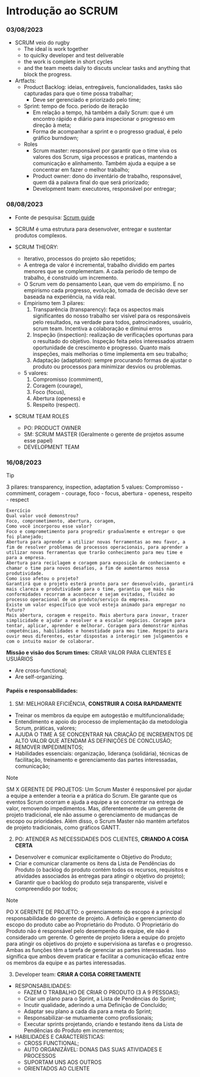 # Introdução ao SCRUM
### 03/08/2023
- SCRUM veio do rugby
  - The ideal is work together
  - to quiclky developer and test deliverable
  - the work is complete in short cycles
  - and the team meets daily to discuts unclear tasks and anything that block the progress.
- Artfacts:
  - Product Backlog: ideias, entregáveis, funcionalidades, tasks são capturadas para que o time possa trabalhar;
    - Deve ser gerenciado e priorizado pelo time;
  - Sprint: tempo de foco. período de iteração
    - Em relação a tempo, há também a daily Scrum: que é um encontro rápido e diário para inspecionar o progresso em direção à meta;
    - Forma de acompanhar a sprint e o progresso gradual, é pelo gráfico burndown;
  - Roles
    - Scrum master: responsável por garantir que o time viva os valores dos Scrum, siga processos e praticas, mantendo a comunicação e alinhamento. Também ajuda a equipe a se concentrar em fazer o melhor trabalho;
    - Product owner: dono do inventário de trabalho, responsável, quem dá a palavra final do que será priorizado;
    - Development team: executores, responsável por entregar;
   
### 08/08/2023 
  - Fonte de pesquisa: [Scrum guide](scrumguides.org)
  - SCRUM é uma estrutura para desenvolver, entregar e sustentar produtos complexos.
  - SCRUM THEORY:
    - Iterativo, processos do projeto são repetidos;
    - A entrega de valor é incremental, trabalho dividido em partes menores que se complementam. A cada período de tempo de trabalho, é construído um incremento.
    - O Scrum vem do pensamento Lean, que vem do empirismo. E no empirismo cada progresso, evolução, tomada de decisão deve ser baseada na experiência, na vida real.
    - Empirismo tem 3 pilares: 
      1. Transparência (transparency): faça os aspectos mais significantes do nosso trabalho ser visível para os responsáveis pelo resultados, na verdade para todos, patrocinadores, usuário, scrum team. Incentiva a colaboração e diminui erros
      2. Inspeção (inspection): realização de verificações oportunas para o resultado do objetivo. Inspeção feita pelos interessados atraem oportunidade de crescimento e progresso. Quanto mais inspeções, mais melhorias o time implementa em seu trabalho;
      3. Adaptação (adaptation): sempre procurando formas de ajustar o produto ou processos para minimizar desvios ou problemas.
    - 5 valores:
      1. Compromisso (commiment),
      2. Coragem (courage),
      3. Foco (focus), 
      4. Abertura (openess) e
      5. Respeito (respect).

  - SCRUM TEAM ROLES
    - PO: PRODUCT OWNER
    - SM: SCRUM MASTER (Geralmente o gerente de projetos assume esse papel)
    - DEVELOPMENT TEAM

### 16/08/2023
> [!TIP] 
> 3 pilares:
> transparency,
> inspection,
> adaptation
> 5 values: 
> Compromisso - commiment,
> coragem - courage,
> foco - focus,
> abertura - openess,
> respeito - respect

```
Exercício
Qual valor você demonstrou?
Foco, comprometimento, abertura, coragem, 
Como você incorporou esse valor?
Foco e comprometimento para progredir gradualmente e entregar o que foi planejado;
Abertura para aprender a utilizar novas ferramentas ao meu favor, a fim de resolver problemas de processos operacionais, para aprender a utilizar novas ferramentas que trarão conhecimento para meu time e para a empresa.
Abertura para reciclagem e coragem para exposição de conhecimento e chamar o time para novos desafios, a fim de aumentarmos nossa produtividade.
Como isso afetou o projeto?
Garantirá que o projeto esterá pronto para ser desenvolvido, garantirá mais clareza e produtividade para o time, garantiu que mais não conformidades recorram a acontecer e sejam evitadas, fluidez ao processo operacional de um produto/serviço da empresa.
Existe um valor específico que você esteja animado para empregar no futuro?
Mais abertura, coragem e respeito. Mais abertura para inovar, trazer simplicidade e ajudar a resolver e a escalar negócios. Coragem para tentar, aplicar, aprender e melhorar. Coragem para demonstrar minhas competências, habilidades e honestidade para meu time. Respeito para ouvir meus diferentes, estar dispostas a interagir sem julgamentos e com o intuito maior de colaborar. 
````

**Missão e visão dos Scrum times:** CRIAR VALOR PARA CLIENTES E USUÁRIOS
  - Are cross-functional;
  - Are self-organizing.

#### Papéis e responsabilidades:
  1. SM: MELHORAR EFICIÊNCIA, **CONSTRUIR A COISA RAPIDAMENTE**
  - Treinar os membros da equipe em autogestão e multifuncionalidade;
  - Entendimento e apoio do processo de implementação da metodologia Scrum, práticas, valores;
  - AJUDA O TIME A SE CONCENTRAR NA CRIAÇÃO DE INCREMENTOS DE ALTO VALOR QUE ATENDAM ÀS DEFINIÇÕES DE CONCLUSÃO;
  - REMOVER IMPEDIMENTOS;
  - Habilidades essenciais: organização, liderança (solidária), técnicas de facilitação, treinamento e gerenciamento das partes interessadas, comunicação;

> [!NOTE]
> SM X GERENTE DE PROJETOS: 
> Um Scrum Master é responsável por ajudar a equipe a entender a teoria e a prática do Scrum. Ele garante que os eventos Scrum ocorram e ajuda a equipe a se concentrar na entrega de valor, removendo impedimentos. 
> Mas, diferentemente de um gerente de projeto tradicional, ele não assume o gerenciamento de mudanças de escopo ou prioridades. Além disso, o Scrum Master não mantém artefatos de projeto tradicionais, como gráficos GANTT.

  2. PO: ATENDER AS NECESSIDADES DOS CLIENTES, **CRIANDO A COISA CERTA**
  - Desenvolver e comunicar explicitamente o Objetivo do Produto;
  - Criar e comunicar claramente os itens da Lista de Pendências do Produto (o backlog do produto contém todos os recursos, requisitos e atividades associados às entregas para atingir o objetivo do projeto);
  - Garantir que o backlog do produto seja transparente, visível e compreendido por todos;

> [!NOTE]
> PO X GERENTE DE PROJETO:
> o gerenciamento do escopo é a principal responsabilidade do gerente de projeto.
> A definição e gerenciamento do escopo do produto cabe ao Proprietário do Produto.
> O Proprietário do Produto não é responsável pelo desempenho da equipe, ele não é considerado um gerente. 
> O gerente de projeto lidera a equipe do projeto para atingir os objetivos do projeto e supervisiona as tarefas e o progresso.
> Ambas as funções têm a tarefa de gerenciar as partes interessadas. Isso significa que ambos devem praticar e facilitar a comunicação eficaz entre os membros da equipe e as partes interessadas.

  3. Developer team: **CRIAR A COISA CORRETAMENTE**
  - RESPONSABILIDADES:
    - FAZEM O TRABALHO DE CRIAR O PRODUTO (3 A 9 PESSOAS);
    - Criar um plano para o Sprint, a Lista de Pendências do Sprint;
    - Incutir qualidade, aderindo a uma Definição de Concluído;
    - Adaptar seu plano a cada dia para a meta do Sprint;
    - Responsabilizar-se mutuamente como profissionais;
    - Executar sprints projetando, criando e testando itens da Lista de Pendências do Produto em incrementos;
  - HABILIDADES E CARACTERÍSTICAS:
    - CROSS FUNCTIONAL;
    - AUTO ORGANIZÁVEL: DONAS DAS SUAS ATIVIDADES E PROCESSOS
    - SUPORTAM UNS AOS OUTROS
    - ORIENTADOS AO CLIENTE


